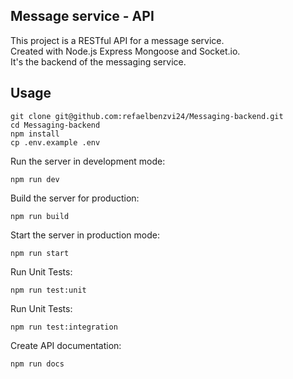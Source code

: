 ## Message service - API

This project is a RESTful API for a message service. <br/>
Created with Node.js Express Mongoose and Socket.io. <br/>
It's the backend of the messaging service.

## Usage

    git clone git@github.com:refaelbenzvi24/Messaging-backend.git
    cd Messaging-backend
    npm install
    cp .env.example .env

Run the server in development mode:

    npm run dev

Build the server for production:

    npm run build

Start the server in production mode:

    npm run start

Run Unit Tests:

```
npm run test:unit
```

Run Unit Tests:

```
npm run test:integration
```

Create API documentation:

```
npm run docs
```
